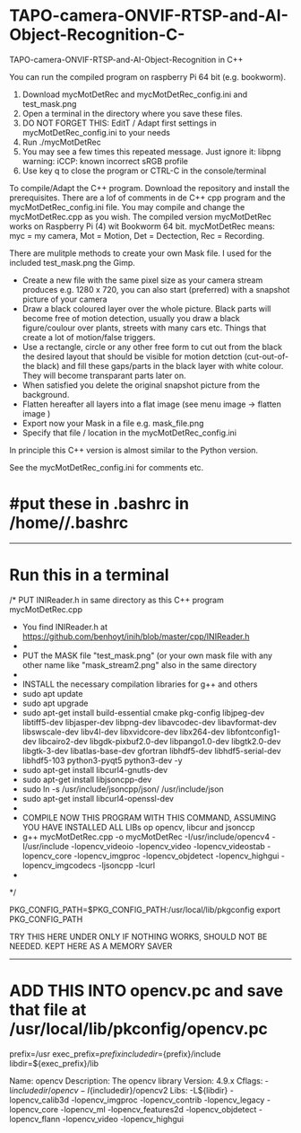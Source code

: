 # TAPO-camera-ONVIF-RTSP-and-AI-Object-Recognition-C-
TAPO-camera-ONVIF-RTSP-and-AI-Object-Recognition in C++


You can run the compiled program on raspberry Pi 64 bit (e.g. bookworm).
1. Download mycMotDetRec and mycMotDetRec_config.ini and test_mask.png 
2. Open a terminal in the directory where you save these files.
3. DO NOT FORGET THIS: EditT / Adapt first settings in mycMotDetRec_config.ini to your needs
4. Run ./mycMotDetRec
5. You may see a few times this repeated message. Just ignore it: libpng warning: iCCP: known incorrect sRGB profile
6. Use key q to close the program or CTRL-C in the console/terminal


To compile/Adapt the C++ program.
Download the repository and install the prerequisites.
There are a lof of comments in de C++ cpp program and the mycMotDetRec_config.ini file.
You may compile and change the mycMotDetRec.cpp as you wish.
The compiled version mycMotDetRec works on Raspberry Pi (4) wit Bookworm 64 bit.
mycMotDetRec means: myc = my camera, Mot = Motion, Det = Dectection, Rec = Recording.

There are mulitple methods to create your own Mask file.
I used for the included test_mask.png the Gimp.
- Create a new file with the same pixel size as your camera stream produces e.g. 1280 x 720, you can also start (preferred) with a snapshot picture of your camera
- Draw a black coloured layer over the whole picture. Black parts will become  free of motion detection, usually you draw a black figure/coulour over plants, streets with many cars etc. Things that create a lot of motion/false triggers.
- Use a rectangle, circle or any other free form to cut out from the black the desired layout that should be visible for motion detction (cut-out-of-the black) and fill these gaps/parts in the black layer with white colour. They will become  transparant parts later on.
- When satisfied you delete the original snapshot picture from the background.
- Flatten hereafter all layers into a flat image (see menu image -> flatten image )
- Export now your Mask in a file e.g. mask_file.png 
- Specify that file / location in the mycMotDetRec_config.ini 

In principle this C++ version is almost similar to the Python version.

See the mycMotDetRec_config.ini for comments etc.

#put these in .bashrc in /home/<user>/.bashrc
=============================================


------------------------
Run this in a terminal
=======================
/* PUT INIReader.h in same directory as this C++ program mycMotDetRec.cpp
 * You find INIReader.h at https://github.com/benhoyt/inih/blob/master/cpp/INIReader.h
 * 
 * PUT the MASK file "test_mask.png" (or your own mask file with any other name like "mask_stream2.png" also in the same directory
 * 
 * INSTALL the necessary compilation libraries for g++ and others
 * sudo apt update
 * sudo apt upgrade
 * sudo apt-get install build-essential cmake pkg-config libjpeg-dev libtiff5-dev libjasper-dev libpng-dev libavcodec-dev libavformat-dev libswscale-dev libv4l-dev libxvidcore-dev libx264-dev libfontconfig1-dev libcairo2-dev libgdk-pixbuf2.0-dev libpango1.0-dev libgtk2.0-dev libgtk-3-dev libatlas-base-dev gfortran libhdf5-dev libhdf5-serial-dev libhdf5-103 python3-pyqt5 python3-dev -y
 * sudo apt-get install libcurl4-gnutls-dev
 * sudo apt-get install libjsoncpp-dev
 * sudo ln -s /usr/include/jsoncpp/json/ /usr/include/json
 * sudo apt-get install libcurl4-openssl-dev
 * 
 * COMPILE NOW THIS PROGRAM WITH THIS COMMAND, ASSUMING YOU HAVE INSTALLED ALL LIBs op opencv, libcur and jsonccp
 * g++  mycMotDetRec.cpp -o mycMotDetRec   -I/usr/include/opencv4 -I/usr/include -lopencv_videoio -lopencv_video -lopencv_videostab -lopencv_core -lopencv_imgproc -lopencv_objdetect -lopencv_highgui -lopencv_imgcodecs -ljsoncpp  -lcurl
 *
*/


PKG_CONFIG_PATH=$PKG_CONFIG_PATH:/usr/local/lib/pkgconfig
export PKG_CONFIG_PATH



TRY THIS HERE UNDER ONLY IF NOTHING WORKS, SHOULD NOT BE NEEDED. KEPT HERE AS A MEMORY SAVER

--------------------------
ADD THIS INTO opencv.pc and save that file at /usr/local/lib/pkconfig/opencv.pc
==========================
prefix=/usr
exec_prefix=${prefix}
includedir=${prefix}/include
libdir=${exec_prefix}/lib

Name: opencv
Description: The opencv library
Version: 4.9.x
Cflags: -I${includedir}/opencv -I${includedir}/opencv2
Libs: -L${libdir} -lopencv_calib3d -lopencv_imgproc -lopencv_contrib -lopencv_legacy -lopencv_core -lopencv_ml -lopencv_features2d -lopencv_objdetect -lopencv_flann -lopencv_video -lopencv_highgui
